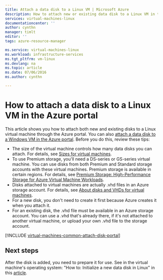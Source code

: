 ```yaml
---
title: Attach a data disk to a Linux VM | Microsoft Azure
description: How to attach new or existing data disk to a Linux VM in the Azure portal using the Resource Manager deployment model.
services: virtual-machines-linux
documentationcenter: ''
author: cynthn
manager: timlt
editor: ''
tags: azure-resource-manager

ms.service: virtual-machines-linux
ms.workload: infrastructure-services
ms.tgt_pltfrm: vm-linux
ms.devlang: na
ms.topic: article
ms.date: 07/06/2016
ms.author: cynthn

---
```

# How to attach a data disk to a Linux VM in the Azure portal
This article shows you how to attach both new and existing disks to a Linux virtual machine through the Azure portal. You can also [attach a data disk to a Windows VM in the Azure portal](virtual-machines-windows-attach-disk-portal.md). Before you do this, review these tips:

* The size of the virtual machine controls how many data disks you can attach. For details, see [Sizes for virtual machines](virtual-machines-linux-sizes.md).
* To use Premium storage, you'll need a DS-series or GS-series virtual machine. You can use disks from both Premium and Standard storage accounts with these virtual machines. Premium storage is available in certain regions. For details, see [Premium Storage: High-Performance Storage for Azure Virtual Machine Workloads](../storage/storage-premium-storage.md).
* Disks attached to virtual machines are actually .vhd files in an Azure storage account. For details, see [About disks and VHDs for virtual machines](virtual-machines-linux-about-disks-vhds.md).
* For a new disk, you don't need to create it first because Azure creates it when you attach it.
* For an existing disk, the .vhd file must be available in an Azure storage account. You can use a .vhd that's already there, if it's not attached to another virtual machine, or upload your own .vhd file to the storage account.

[!INCLUDE [virtual-machines-common-attach-disk-portal](../../includes/virtual-machines-common-attach-disk-portal.md)]

## Next steps
After the disk is added, you need to prepare it for use. See in the virtual machine's operating system: "How to: Initialize a new data disk in Linux" in this [article](virtual-machines-linux-classic-attach-disk.md#how-to-initialize-a-new-data-disk-in-linux).

